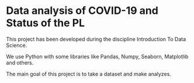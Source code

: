 # Data analysis of COVID-19 and Status of the PL


This project has been developed during the discipline Introduction To Data Science.

We use Python with some libraries like Pandas, Numpy, Seaborn, Matplotlib and others.

The main goal of this project is to take a dataset and make analyzes.


